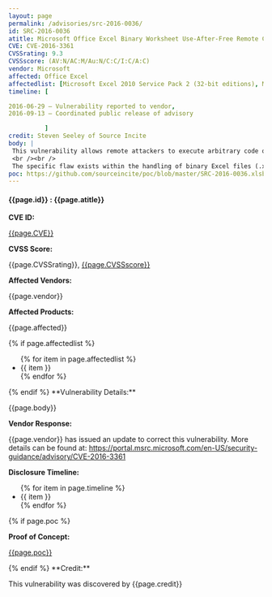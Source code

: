 ```yaml
---
layout: page
permalink: /advisories/src-2016-0036/
id: SRC-2016-0036
atitle: Microsoft Office Excel Binary Worksheet Use-After-Free Remote Code Execution Vulnerability
CVE: CVE-2016-3361
CVSSrating: 9.3
CVSSscore: (AV:N/AC:M/Au:N/C:C/I:C/A:C)
vendor: Microsoft
affected: Office Excel
affectedlist: [Microsoft Excel 2010 Service Pack 2 (32-bit editions), Microsoft Excel 2010 Service Pack 2 (64-bit editions)]
timeline: [

2016-06-29 – Vulnerability reported to vendor,
2016-09-13 – Coordinated public release of advisory

          ]
credit: Steven Seeley of Source Incite
body: |
 This vulnerability allows remote attackers to execute arbitrary code on vulnerable installations of Microsoft Office Excel. User interaction is required to exploit this vulnerability in that the target must visit a malicious page or open a malicious file.
 <br /><br />
 The specific flaw exists within the handling of binary Excel files (.xlsb). By providing a malformed file, an attacker can cause a pointer to be re-used after it has been freed. An attacker could leverage this to execute arbitrary code under the context of the current user.
poc: https://github.com/sourceincite/poc/blob/master/SRC-2016-0036.xlsb
---
```


<h4><b>{{page.id}} : {{page.atitle}}</b></h4>

**CVE ID:**
<p class="cn"><a href="https://web.nvd.nist.gov/view/vuln/detail?vulnId={{page.CVE}}">{{page.CVE}}</a></p>

**CVSS Score:**
<p class="cn">{{page.CVSSrating}}, <a href="https://nvd.nist.gov/cvss/v2-calculator?name={{page.CVE}}&vector={{page.CVSSscore}}">{{page.CVSSscore}}</a></p>

**Affected Vendors:**
<p class="cn">{{page.vendor}}</p>

**Affected Products:**
<p class="cn">{{page.affected}}</p>
{% if page.affectedlist %}
<ul class="cn">
{% for item in page.affectedlist %}
  <li>{{ item }}</li>
{% endfor %}
</ul>
{% endif %}
**Vulnerability Details:**
<p class="cn">{{page.body}}</p>

**Vendor Response:**
<p class="cn">{{page.vendor}} has issued an update to correct this vulnerability. More details can be found at: <a href="https://portal.msrc.microsoft.com/en-US/security-guidance/advisory/CVE-2016-3361">https://portal.msrc.microsoft.com/en-US/security-guidance/advisory/CVE-2016-3361</a></p>

**Disclosure Timeline:**
<ul class="cn">
{% for item in page.timeline %}
  <li>{{ item }}</li>
{% endfor %}
</ul>
{% if page.poc %}

**Proof of Concept:**
<p class="cn"><a href="{{page.poc}}">{{page.poc}}</a></p>
{% endif %}
**Credit:**
<p class="cn">This vulnerability was discovered by {{page.credit}}</p>

